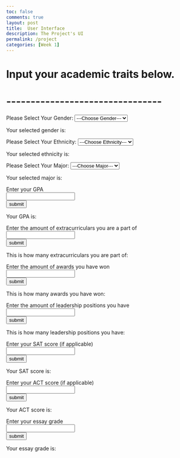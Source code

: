 ```yaml
---
toc: false
comments: true
layout: post
title:  User Interface
description: The Project's UI
permalink: /project
categories: [Week 1]
---
```


# Input your academic traits below. 
# --------------------------------

<!-- This here is the code for a dropdown menu regarding genders.  -->
<html>
<script>
function gen() {
    var genderList = document.getElementById("genderList");
    document.getElementById("gender").innerHTML = genderList.options[genderList.selectedIndex].text;
  }
</script>
<body>
<!-- Here below are the options from which the inputter may choose from.  -->
<form>
Please Select Your Gender:
<select id="genderList" onchange="gen()">
    <option> ---Choose Gender--- </option>  
    <option> Male </option>  
    <option> Female </option>  
</select>

<p>Your selected gender is: <font color = "#ffffc2"><t id = "gender"></t></font></p>
</form>

</body>
</html>


<!-- This here is the code for a dropdown menu regarding numerous ethnicities.  -->
<html>
<script>
function eth()
{
var ethnicityList=document.getElementById("ethnicityList");
document.getElementById("ethnicity").innerHTML=ethnicityList.options[ethnicityList.selectedIndex].text;
}
</script>
<body>
<!-- Here below are the options from which the inputter may choose from.  -->
<form>
Please Select Your Ethnicity:
<select id="ethnicityList" onchange="eth()">
    <option> ---Choose Ethnicity--- </option>  
    <option> White </option>  
    <option> Hispanic </option>  
    <option> African-American </option>  
    <option> Asian </option>  
    <option> Other </option>  
</select>
<p>Your selected ethnicity is: <font color = "#ffffc2"><t id = "ethnicity"></t></font></p>
</form>

</body>
</html>




<!-- This here is the code for a dropdown menu regarding numerous majors.  -->
<html>
<script>
function maj()
{
var majorList=document.getElementById("majorList");
document.getElementById("major").innerHTML=majorList.options[majorList.selectedIndex].text;
}
</script>
<body>
<form>
<!-- Here below are the options from which the inputter may choose from.  -->
<html>
Please Select Your Major:
<select id="majorList" onchange="maj()">
    <option> ---Choose Major--- </option>  
    <option> Computer Science </option>  
    <option> Business </option>  
    <option> Biology </option>  
    <option> Politics </option>  
    <option> Engineering </option>  
    <option> Social Sciences </option>
    <option> English </option>
    <option> Other </option>
</select>
<p>Your selected major is: <font color = "#ffffc2"><t id = "major"></t></font></p>








<html lang="en">
<head>
  <meta charset="UTF-8">
  <meta http-equiv="X-UA-Compatible" content="IE=edge">
  <meta name="viewport" content="width=device-width, initial-scale=1.0">
  <title>Document</title>
</head>

<body>
  <label> Enter your GPA</label><br>
  <input type = "text" id = "gpa"><br>
  <button type="button" id="gpabutton">submit</button>

  <script src="script.js">
  </script>
  <script>

document.getElementById("gpabutton").onclick = function(){

    var gpa = document.getElementById("gpa").value;
    console.log("Your GPA is ",gpa);
}
</script>
</body>
</html>
<p>Your GPA is: <font color = "#ffffc2"><t id = "gpa"></t></font></p>









<html lang="en">
<head>
  <meta charset="UTF-8">
  <meta http-equiv="X-UA-Compatible" content="IE=edge">
  <meta name="viewport" content="width=device-width, initial-scale=1.0">
  <title>Document</title>
</head>

<body>
  <label> Enter the amount of extracurriculars you are a part of</label><br>
  <input type = "text" id = "ec"><br>
  <button type="button" id="ecbutton">submit</button>

  <script src="script.js">
  </script>
  <script>

document.getElementById("ecbutton").onclick = function(){

    var ec = document.getElementById("ec").value;
    console.log("This is how many extracurriculars you are part of: ",ec);
}
</script>
</body>
</html>
<p>This is how many extracurriculars you are part of: <font color = "#ffffc2"><t id = "ec"></t></font></p>








<html lang="en">
<head>
  <meta charset="UTF-8">
  <meta http-equiv="X-UA-Compatible" content="IE=edge">
  <meta name="viewport" content="width=device-width, initial-scale=1.0">
  <title>Document</title>
</head>

<body>
  <label> Enter the amount of awards you have won</label><br>
  <input type = "text" id = "awards"><br>
  <button type="button" id="awardbutton">submit</button>

  <script src="script.js">
  </script>
  <script>

document.getElementById("awardbutton").onclick = function(){

    var award = document.getElementById("ec").value;
    console.log("This is how many awards you have won: ",ec);
}
</script>
</body>
</html>
<p>This is how many awards you have won: <font color = "#ffffc2"><t id = "award"></t></font></p>






<html lang="en">
<head>
  <meta charset="UTF-8">
  <meta http-equiv="X-UA-Compatible" content="IE=edge">
  <meta name="viewport" content="width=device-width, initial-scale=1.0">
  <title>Document</title>
</head>

<body>
  <label> Enter the amount of leadership positions you have</label><br>
  <input type = "text" id = "lead"><br>
  <button type="button" id="leadbutton">submit</button>

  <script src="script.js">
  </script>
  <script>

document.getElementById("leadbutton").onclick = function(){

    var lead = document.getElementById("lead").value;
    console.log("This is how many leadership positions you have: ",lead);
}
</script>
</body>
</html>
<p>This is how many leadership positions you have: <font color = "#ffffc2"><t id = "lead"></t></font></p>




<html lang="en">
<head>
  <meta charset="UTF-8">
  <meta http-equiv="X-UA-Compatible" content="IE=edge">
  <meta name="viewport" content="width=device-width, initial-scale=1.0">
  <title>Document</title>
</head>

<body>
  <label> Enter your SAT score (if applicable)</label><br>
  <input type = "text" id = "SAT"><br>
  <button type="button" id="SATbutton">submit</button>

  <script src="script.js">
  </script>
  <script>

document.getElementById("SATbutton").onclick = function(){

    var SAT = document.getElementById("SAT").value;
    console.log("Your SAT score is: ",SAT);
}
</script>
</body>
</html>
<p>Your SAT score is: <font color = "#ffffc2"><t id = "SAT"></t></font></p>






<html lang="en">
<head>
  <meta charset="UTF-8">
  <meta http-equiv="X-UA-Compatible" content="IE=edge">
  <meta name="viewport" content="width=device-width, initial-scale=1.0">
  <title>Document</title>
</head>

<body>
  <label> Enter your ACT score (if applicable)</label><br>
  <input type = "text" id = "ACT"><br>
  <button type="button" id="ACTbutton">submit</button>

  <script src="script.js">
  </script>
  <script>

document.getElementById("ACTbutton").onclick = function(){

    var ACT = document.getElementById("ACT").value;
    console.log("Your ACT score is: ",ACT);
}
</script>
</body>
</html>
<p>Your ACT score is: <font color = "#ffffc2"><t id = "ACT"></t></font></p>




<html lang="en">
<head>
  <meta charset="UTF-8">
  <meta http-equiv="X-UA-Compatible" content="IE=edge">
  <meta name="viewport" content="width=device-width, initial-scale=1.0">
  <title>Document</title>
</head>

<body>
  <label> Enter your essay grade </label><br>
  <input type = "text" id = "essay"><br>
  <button type="button" id="essaybutton">submit</button>

  <script src="script.js">
  </script>
  <script>

document.getElementById("essaybutton").onclick = function(){

    var essay = document.getElementById("essay").value;
    console.log("Your essay grade is: ",essay);
}
</script>
</body>
</html>
<p>Your essay grade is: <font color = "#ffffc2"><t id = "essay"></t></font></p>




